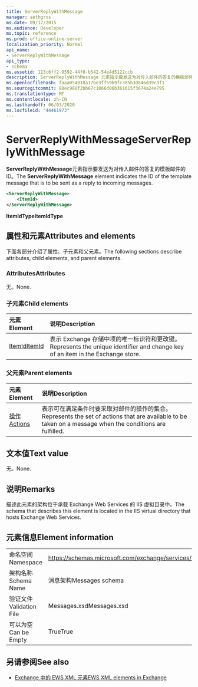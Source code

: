 ```yaml
---
title: ServerReplyWithMessage
manager: sethgros
ms.date: 09/17/2015
ms.audience: Developer
ms.topic: reference
ms.prod: office-online-server
localization_priority: Normal
api_name:
- ServerReplyWithMessage
api_type:
- schema
ms.assetid: 113c6ff2-9592-44f0-b542-54e4d5122ccb
description: ServerReplyWithMessage 元素指示要发送为对传入邮件的答复的模板邮件的 ID。
ms.openlocfilehash: faaa054018a17be3ff59b9fc385b3d846d39c3f1
ms.sourcegitcommit: 88ec988f2bb67c1866d06b361615f3674a24e795
ms.translationtype: MT
ms.contentlocale: zh-CN
ms.lasthandoff: 06/03/2020
ms.locfileid: "44461973"
---
```

# <a name="serverreplywithmessage"></a><span data-ttu-id="aa11e-103">ServerReplyWithMessage</span><span class="sxs-lookup"><span data-stu-id="aa11e-103">ServerReplyWithMessage</span></span>

<span data-ttu-id="aa11e-104">**ServerReplyWithMessage**元素指示要发送为对传入邮件的答复的模板邮件的 ID。</span><span class="sxs-lookup"><span data-stu-id="aa11e-104">The **ServerReplyWithMessage** element indicates the ID of the template message that is to be sent as a reply to incoming messages.</span></span> 
  
```XML
<ServerReplyWithMessage>
    <ItemId>
</ServerReplyWithMessage>
```

 <span data-ttu-id="aa11e-105">**ItemIdType**</span><span class="sxs-lookup"><span data-stu-id="aa11e-105">**ItemIdType**</span></span>
## <a name="attributes-and-elements"></a><span data-ttu-id="aa11e-106">属性和元素</span><span class="sxs-lookup"><span data-stu-id="aa11e-106">Attributes and elements</span></span>

<span data-ttu-id="aa11e-107">下面各部分介绍了属性、子元素和父元素。</span><span class="sxs-lookup"><span data-stu-id="aa11e-107">The following sections describe attributes, child elements, and parent elements.</span></span>
  
### <a name="attributes"></a><span data-ttu-id="aa11e-108">Attributes</span><span class="sxs-lookup"><span data-stu-id="aa11e-108">Attributes</span></span>

<span data-ttu-id="aa11e-109">无。</span><span class="sxs-lookup"><span data-stu-id="aa11e-109">None.</span></span>
  
### <a name="child-elements"></a><span data-ttu-id="aa11e-110">子元素</span><span class="sxs-lookup"><span data-stu-id="aa11e-110">Child elements</span></span>

|<span data-ttu-id="aa11e-111">**元素**</span><span class="sxs-lookup"><span data-stu-id="aa11e-111">**Element**</span></span>|<span data-ttu-id="aa11e-112">**说明**</span><span class="sxs-lookup"><span data-stu-id="aa11e-112">**Description**</span></span>|
|:-----|:-----|
|[<span data-ttu-id="aa11e-113">ItemId</span><span class="sxs-lookup"><span data-stu-id="aa11e-113">ItemId</span></span>](itemid.md) <br/> |<span data-ttu-id="aa11e-114">表示 Exchange 存储中项的唯一标识符和更改键。</span><span class="sxs-lookup"><span data-stu-id="aa11e-114">Represents the unique identifier and change key of an item in the Exchange store.</span></span>  <br/> |
   
### <a name="parent-elements"></a><span data-ttu-id="aa11e-115">父元素</span><span class="sxs-lookup"><span data-stu-id="aa11e-115">Parent elements</span></span>

|<span data-ttu-id="aa11e-116">**元素**</span><span class="sxs-lookup"><span data-stu-id="aa11e-116">**Element**</span></span>|<span data-ttu-id="aa11e-117">**说明**</span><span class="sxs-lookup"><span data-stu-id="aa11e-117">**Description**</span></span>|
|:-----|:-----|
|[<span data-ttu-id="aa11e-118">操作</span><span class="sxs-lookup"><span data-stu-id="aa11e-118">Actions</span></span>](actions.md) <br/> |<span data-ttu-id="aa11e-119">表示可在满足条件时要采取对邮件的操作的集合。</span><span class="sxs-lookup"><span data-stu-id="aa11e-119">Represents the set of actions that are available to be taken on a message when the conditions are fulfilled.</span></span>  <br/> |
   
## <a name="text-value"></a><span data-ttu-id="aa11e-120">文本值</span><span class="sxs-lookup"><span data-stu-id="aa11e-120">Text value</span></span>

<span data-ttu-id="aa11e-121">无。</span><span class="sxs-lookup"><span data-stu-id="aa11e-121">None.</span></span>
  
## <a name="remarks"></a><span data-ttu-id="aa11e-122">说明</span><span class="sxs-lookup"><span data-stu-id="aa11e-122">Remarks</span></span>

<span data-ttu-id="aa11e-123">描述此元素的架构位于承载 Exchange Web Services 的 IIS 虚拟目录中。</span><span class="sxs-lookup"><span data-stu-id="aa11e-123">The schema that describes this element is located in the IIS virtual directory that hosts Exchange Web Services.</span></span>
  
## <a name="element-information"></a><span data-ttu-id="aa11e-124">元素信息</span><span class="sxs-lookup"><span data-stu-id="aa11e-124">Element information</span></span>

|||
|:-----|:-----|
|<span data-ttu-id="aa11e-125">命名空间</span><span class="sxs-lookup"><span data-stu-id="aa11e-125">Namespace</span></span>  <br/> |https://schemas.microsoft.com/exchange/services/2006/messages  <br/> |
|<span data-ttu-id="aa11e-126">架构名称</span><span class="sxs-lookup"><span data-stu-id="aa11e-126">Schema Name</span></span>  <br/> |<span data-ttu-id="aa11e-127">消息架构</span><span class="sxs-lookup"><span data-stu-id="aa11e-127">Messages schema</span></span>  <br/> |
|<span data-ttu-id="aa11e-128">验证文件</span><span class="sxs-lookup"><span data-stu-id="aa11e-128">Validation File</span></span>  <br/> |<span data-ttu-id="aa11e-129">Messages.xsd</span><span class="sxs-lookup"><span data-stu-id="aa11e-129">Messages.xsd</span></span>  <br/> |
|<span data-ttu-id="aa11e-130">可以为空</span><span class="sxs-lookup"><span data-stu-id="aa11e-130">Can be Empty</span></span>  <br/> |<span data-ttu-id="aa11e-131">True</span><span class="sxs-lookup"><span data-stu-id="aa11e-131">True</span></span>  <br/> |
   
## <a name="see-also"></a><span data-ttu-id="aa11e-132">另请参阅</span><span class="sxs-lookup"><span data-stu-id="aa11e-132">See also</span></span>



- [<span data-ttu-id="aa11e-133">Exchange 中的 EWS XML 元素</span><span class="sxs-lookup"><span data-stu-id="aa11e-133">EWS XML elements in Exchange</span></span>](ews-xml-elements-in-exchange.md)

